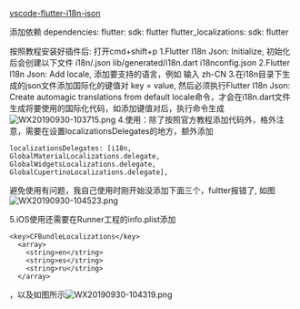 [vscode-flutter-i18n-json](https://github.com/esskar/vscode-flutter-i18n-json)

添加依赖
dependencies:
  flutter:
    sdk: flutter
  flutter_localizations:
    sdk: flutter

按照教程安装好插件后: 打开cmd+shift+p
1.Flutter I18n Json: Initialize, 初始化后会创建以下文件
i18n/<default-locale>.json
lib/generated/i18n.dart
i18nconfig.json
2.Flutter I18n Json: Add locale, 添加要支持的语言，例如 输入 zh-CN
3.在i18n目录下生成的json文件添加国际化的键值对 key = value, 然后必须执行Flutter I18n Json: Create automagic translations from default locale命令，才会在i18n.dart文件生成将要使用的国际化代码，如添加键值对后，执行命令生成![WX20190930-103715.png](https://upload-images.jianshu.io/upload_images/167849-b47ec80423365e6a.png?imageMogr2/auto-orient/strip%7CimageView2/2/w/1240)
4.使用：除了按照官方教程添加代码外，格外注意，需要在设置localizationsDelegates的地方，额外添加
```
localizationsDelegates: [i18n,
GlobalMaterialLocalizations.delegate,
GlobalWidgetsLocalizations.delegate,
GlobalCupertinoLocalizations.delegate],
```
避免使用有问题，我自己使用时刚开始没添加下面三个，fultter报错了, 如图![WX20190930-104523.png](https://upload-images.jianshu.io/upload_images/167849-e6cd8060614b6422.png?imageMogr2/auto-orient/strip%7CimageView2/2/w/1240)

5.iOS使用还需要在Runner工程的info.plist添加
```
<key>CFBundleLocalizations</key>
  <array>
    <string>en</string>
    <string>es</string>
    <string>ru</string>
  </array>
```
，以及如图所示![WX20190930-104319.png](https://upload-images.jianshu.io/upload_images/167849-88007618caed235b.png?imageMogr2/auto-orient/strip%7CimageView2/2/w/1240)


